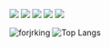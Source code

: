 <p align="left">
<img src="https://img.shields.io/badge/language-java-red.svg"/>  
<img src="https://img.shields.io/badge/language-kotlin-orange.svg"/>
  <img src="https://img.shields.io/badge/language-dart-blue.svg"/>
<img src="https://img.shields.io/badge/license-Apache-blue"/>
<img src="https://img.shields.io/badge/Gmail-forjrking@gmail.com-green"/>
</p>

![forjrking](https://github-readme-stats.vercel.app/api?username=forjrking&count_private=true)
![Top Langs](https://github-readme-stats.vercel.app/api/top-langs/?username=forjrking&layout=compact&hide=html)
